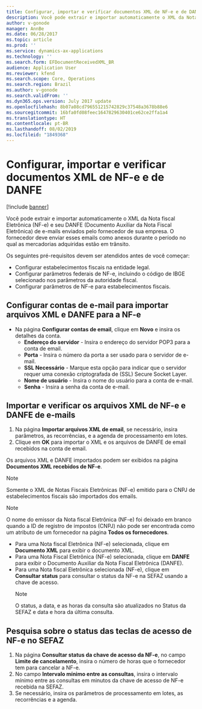 ```yaml
---
title: Configurar, importar e verificar documentos XML de NF-e e de DANFE
description: Você pode extrair e importar automaticamente o XML da Nota fiscal Eletrônica (NF-e) e seu DANFE (Documento Auxiliar da Nota Fiscal Eletrônica) de e-mails enviados pelo fornecedor de sua empresa.
author: v-gonode
manager: AnnBe
ms.date: 06/28/2017
ms.topic: article
ms.prod: ''
ms.service: dynamics-ax-applications
ms.technology: ''
ms.search.form: EFDocumentReceivedXML_BR
audience: Application User
ms.reviewer: kfend
ms.search.scope: Core, Operations
ms.search.region: Brazil
ms.author: v-gonode
ms.search.validFrom: ''
ms.dyn365.ops.version: July 2017 update
ms.openlocfilehash: 8b07a08cd796551215742829c37548a3678b88e6
ms.sourcegitcommit: 16bfa0fd08feec1647829630401ce62ce2ffa1a4
ms.translationtype: HT
ms.contentlocale: pt-BR
ms.lasthandoff: 08/02/2019
ms.locfileid: "1849368"
---
```

# <a name="set-up-import-and-verify-nf-e-xml-documents-and-danfe"></a>Configurar, importar e verificar documentos XML de NF-e e de DANFE

[!include [banner](../includes/banner.md)]

Você pode extrair e importar automaticamente o XML da Nota fiscal Eletrônica (NF-e) e seu DANFE (Documento Auxiliar da Nota Fiscal Eletrônica) de e-mails enviados pelo fornecedor de sua empresa. O fornecedor deve enviar esses emails como anexos durante o período no qual as mercadorias adquiridas estão em trânsito.

Os seguintes pré-requisitos devem ser atendidos antes de você começar: 
 - Configurar estabelecimentos fiscais na entidade legal. 
 - Configurar parâmetros federais de NF-e, incluindo o código de IBGE selecionado nos parâmetros da autoridade fiscal.
 - Configurar parâmetros de NF-e para estabelecimentos fiscais.

## <a name="set-up-email-accounts-to-import-xml-files-and-danfe-for-nf-e"></a>Configurar contas de e-mail para importar arquivos XML e DANFE para a NF-e
- Na página **Configurar contas de email**, clique em **Novo** e insira os detalhes da conta.
   - **Endereço do servidor** - Insira o endereço do servidor POP3 para a conta de email.
   - **Porta** - Insira o número da porta a ser usado para o servidor de e-mail.
   - **SSL Necessário** - Marque esta opção para indicar que o servidor requer uma conexão criptografada de (SSL) Secure Socket Layer.
   - **Nome de usuário** - Insira o nome do usuário para a conta de e-mail.
   - **Senha** - Insira a senha da conta de e-mail.

## <a name="import-and-verify-the-nf-e-xml-files-and-danfe-from-emails"></a>Importar e verificar os arquivos XML de NF-e e DANFE de e-mails
1. Na página **Importar arquivos XML de email**, se necessário, insira parâmetros, as recorrências, e a agenda de processamento em lotes.
2. Clique em **OK** para importar o XML e os arquivos de DANFE de email recebidos na conta de email.

Os arquivos XML e DANFE importados podem ser exibidos na página **Documentos XML recebidos de NF-e**.
> [!NOTE] 
> Somente o XML de Notas Fiscais Eletrônicas (NF-e) emitido para o CNPJ de estabelecimentos fiscais são importados dos emails.

> [!NOTE] 
> O nome do emissor da Nota fiscal Eletrônica (NF-e) foi deixado em branco quando a ID de registro de impostos (CNPJ) não pode ser encontrada como um atributo de um fornecedor na página **Todos os fornecedores**.

- Para uma Nota fiscal Eletrônica (NF-e) selecionada, clique em **Documento XML** para exibir o documento XML.
- Para uma Nota Fiscal Eletrônica (NF-e) selecionada, clique em **DANFE** para exibir o Documento Auxiliar da Nota Fiscal Eletrônica (DANFE).
- Para uma Nota fiscal Eletrônica selecionada (NF-e), clique em **Consultar status** para consultar o status da NF-e na SEFAZ usando a chave de acesso.
  > [!NOTE] 
  > O status, a data, e as horas da consulta são atualizados no Status da SEFAZ e data e hora da última consulta.

## <a name="inquire-about-the-status-of-nf-e-access-keys-at-the-sefaz"></a>Pesquisa sobre o status das teclas de acesso de NF-e no SEFAZ
1. Na página **Consultar status da chave de acesso da NF-e**, no campo **Limite de cancelamento**, insira o número de horas que o fornecedor tem para cancelar a NF-e.
2. No campo **Intervalo mínimo entre as consultas**, insira o intervalo mínimo entre as consultas em minutos da chave de acesso de NF-e recebida na SEFAZ.
3. Se necessário, insira os parâmetros de processamento em lotes, as recorrências e a agenda.
